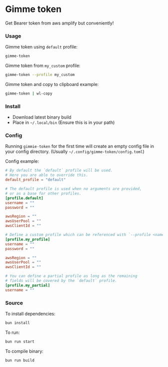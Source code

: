 # Gimme token

Get Bearer token from aws amplify but conveniently!

### Usage

Gimme token using `default` profile:
```bash
gimme-token
```

Gimme token from `my_custom` profile:
```bash
gimme-token --profile my_custom
```

Gimme token and copy to clipboard example:
```bash
gimme-token | wl-copy
```

### Install
- Download latest binary build
- Place in `~/.local/bin` (Ensure this is in your path)

### Config
Running `gimmie-token` for the first time will create an empty config file in your config directory. (Usually `~/.config/gimme-token/config.toml`)

Config example:
```toml
# By default the `default` profile will be used.
# Here you are able to override this.
default_profile = "default"

# The default profile is used when no arguments are provided,
# or as a base for other profiles.
[profile.default]
username = ""
password = ""

awsRegion = ""
awsUserPool = ""
awsClientId = ""

# Define a custom profile which can be referenced with `--profile <name>`
[profile.my_profile]
username = ""
password = ""

awsRegion = ""
awsUserPool = ""
awsClientId = ""

# You can define a partial profile as long as the remaining
# fields will be covered by the `default` profile.
[profile.my_partial]
username = ""
```

### Source

To install dependencies:

```bash
bun install
```

To run:

```bash
bun run start
```

To compile binary:

```bash
bun run build
```
